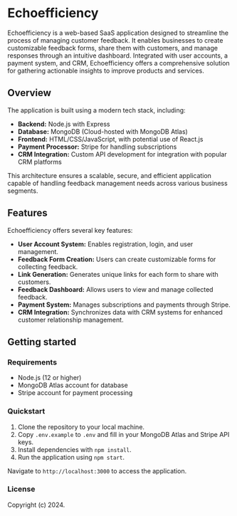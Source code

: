 # Echoefficiency

Echoefficiency is a web-based SaaS application designed to streamline the process of managing customer feedback. It enables businesses to create customizable feedback forms, share them with customers, and manage responses through an intuitive dashboard. Integrated with user accounts, a payment system, and CRM, Echoefficiency offers a comprehensive solution for gathering actionable insights to improve products and services.

## Overview

The application is built using a modern tech stack, including:

- **Backend:** Node.js with Express
- **Database:** MongoDB (Cloud-hosted with MongoDB Atlas)
- **Frontend:** HTML/CSS/JavaScript, with potential use of React.js
- **Payment Processor:** Stripe for handling subscriptions
- **CRM Integration:** Custom API development for integration with popular CRM platforms

This architecture ensures a scalable, secure, and efficient application capable of handling feedback management needs across various business segments.

## Features

Echoefficiency offers several key features:

- **User Account System:** Enables registration, login, and user management.
- **Feedback Form Creation:** Users can create customizable forms for collecting feedback.
- **Link Generation:** Generates unique links for each form to share with customers.
- **Feedback Dashboard:** Allows users to view and manage collected feedback.
- **Payment System:** Manages subscriptions and payments through Stripe.
- **CRM Integration:** Synchronizes data with CRM systems for enhanced customer relationship management.

## Getting started

### Requirements

- Node.js (12 or higher)
- MongoDB Atlas account for database
- Stripe account for payment processing

### Quickstart

1. Clone the repository to your local machine.
2. Copy `.env.example` to `.env` and fill in your MongoDB Atlas and Stripe API keys.
3. Install dependencies with `npm install`.
4. Run the application using `npm start`.

Navigate to `http://localhost:3000` to access the application.

### License

Copyright (c) 2024.